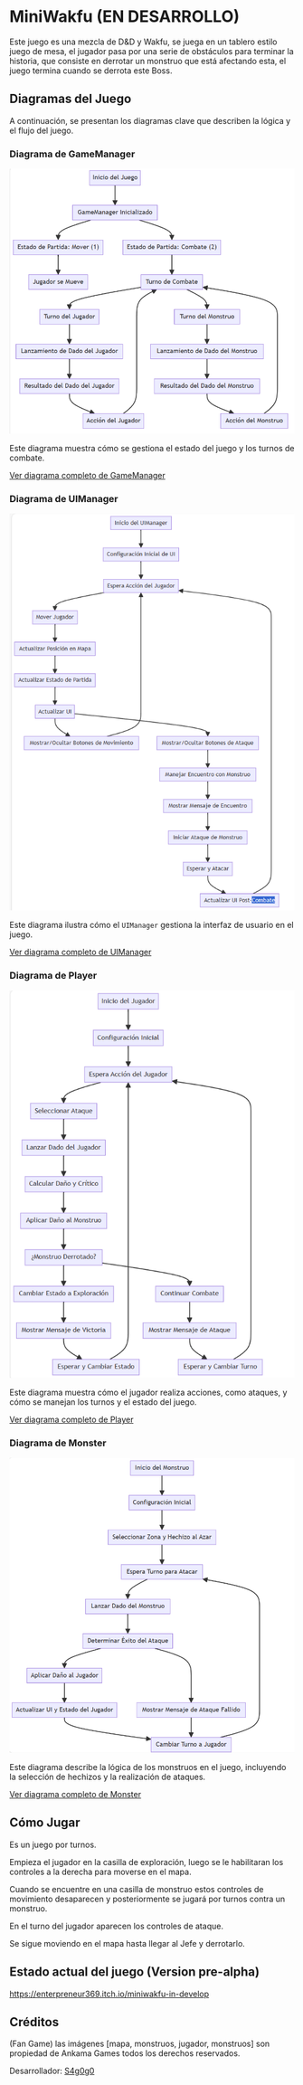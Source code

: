 # MiniWakfu (EN DESARROLLO)

Este juego es una mezcla de D&D y Wakfu, se juega en un tablero estilo juego de mesa, el jugador 
pasa por una serie de obstáculos para terminar la historia, que consiste en derrotar un monstruo
que está afectando esta, el juego termina cuando se derrota este Boss.

## Diagramas del Juego

A continuación, se presentan los diagramas clave que describen la lógica y el flujo del juego.

### Diagrama de GameManager

![Diagrama de GameManager](GAMEMANAGER_FLOW.png)

Este diagrama muestra cómo se gestiona el estado del juego y los turnos de combate.

[Ver diagrama completo de GameManager](https://showme.redstarplugin.com/d/d:JK5fEj4T)

### Diagrama de UIManager

![Diagrama de UIManager](UIMANAGER_FLOW.png)

Este diagrama ilustra cómo el `UIManager` gestiona la interfaz de usuario en el juego.

[Ver diagrama completo de UIManager](https://showme.redstarplugin.com/d/d:KI1ZHab6)

### Diagrama de Player

![Diagrama de Player](PLAYER_FLOW.png)

Este diagrama muestra cómo el jugador realiza acciones, como ataques, y cómo se manejan los turnos y el estado del juego.

[Ver diagrama completo de Player](https://showme.redstarplugin.com/d/d:RxdmkYFi)

### Diagrama de Monster

![Diagrama de Monster](MONSTER_FLOW.png)

Este diagrama describe la lógica de los monstruos en el juego, incluyendo la selección de hechizos y la realización de ataques.

[Ver diagrama completo de Monster](https://showme.redstarplugin.com/d/d:7bGS1QfG)

## Cómo Jugar

Es un juego por turnos.

Empieza el jugador en la casilla de exploración, luego se le habilitaran los controles a la derecha para moverse en el mapa.

Cuando se encuentre en una casilla de monstruo estos controles de movimiento desaparecen y posteriormente se jugará por turnos contra un monstruo.

En el turno del jugador aparecen los controles de ataque.

Se sigue moviendo en el mapa hasta llegar al Jefe y derrotarlo.

## Estado actual del juego (Version pre-alpha)

https://enterpreneur369.itch.io/miniwakfu-in-develop

## Créditos

(Fan Game) las imágenes [mapa, monstruos, jugador, monstruos] son propiedad de Ankama Games todos los derechos reservados.

Desarrollador: [S4g0g0](https://twitter.com/nosoy_hacker)
